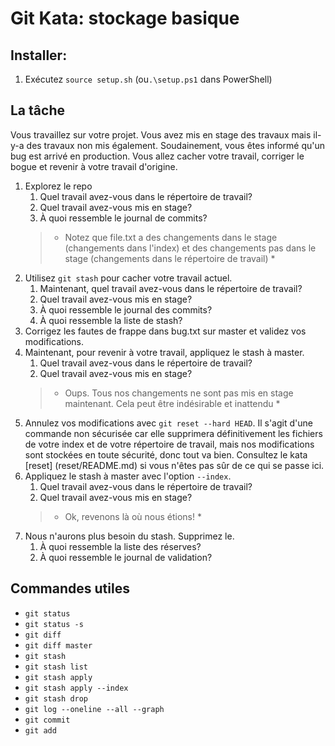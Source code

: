 # Git Kata: stockage basique

## Installer:

1. Exécutez `source setup.sh` (ou`.\setup.ps1` dans PowerShell)

## La tâche

Vous travaillez sur votre projet. Vous avez mis en stage des travaux mais il-y-a des travaux non mis également.
Soudainement, vous êtes informé qu'un bug est arrivé en production. Vous allez cacher votre travail, corriger le bogue et revenir à votre travail d'origine.

1. Explorez le repo
   1. Quel travail avez-vous dans le répertoire de travail?
   2. Quel travail avez-vous mis en stage?
   3. À quoi ressemble le journal de commits?
   > * Notez que file.txt a des changements dans le stage (changements dans l'index) et des changements pas dans le stage (changements dans le répertoire de travail) *
2. Utilisez `git stash` pour cacher votre travail actuel.
   1. Maintenant, quel travail avez-vous dans le répertoire de travail?
   2. Quel travail avez-vous mis en stage?
   3. À quoi ressemble le journal des commits?
   4. À quoi ressemble la liste de stash?
3. Corrigez les fautes de frappe dans bug.txt sur master et validez vos modifications.
4. Maintenant, pour revenir à votre travail, appliquez le stash à master.
   1. Quel travail avez-vous dans le répertoire de travail?
   2. Quel travail avez-vous mis en stage?
   > * Oups. Tous nos changements ne sont pas mis en stage maintenant. Cela peut être indésirable et inattendu *
5. Annulez vos modifications avec `git reset --hard HEAD`. Il s'agit d'une commande non sécurisée car elle supprimera définitivement les fichiers de votre index et de votre répertoire de travail, mais nos modifications sont stockées en toute sécurité, donc tout va bien. Consultez le kata [reset] (reset/README.md) si vous n'êtes pas sûr de ce qui se passe ici.
6. Appliquez le stash à master avec l'option `--index`.
   1. Quel travail avez-vous dans le répertoire de travail?
   2. Quel travail avez-vous mis en stage?
   > * Ok, revenons là où nous étions! *
7. Nous n'aurons plus besoin du stash. Supprimez le.
   1. À quoi ressemble la liste des réserves?
   2. À quoi ressemble le journal de validation?



## Commandes utiles

- `git status`
- `git status -s`
- `git diff`
- `git diff master`
- `git stash`
- `git stash list`
- `git stash apply`
- `git stash apply --index`
- `git stash drop`
- `git log --oneline --all --graph`
- `git commit`
- `git add`
